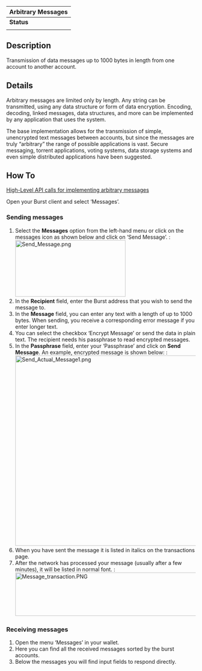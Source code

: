 | Arbitrary Messages |
|--------------------|
| **Status**         |
||

Description
-----------

Transmission of data messages up to 1000 bytes in length from one account to another account.

Details
-------

Arbitrary messages are limited only by length. Any string can be transmitted, using any data structure or form of data encryption. Encoding, decoding, linked messages, data structures, and more can be implemented by any application that uses the system.

The base implementation allows for the transmission of simple, unencrypted text messages between accounts, but since the messages are truly “arbitrary” the range of possible applications is vast. Secure messaging, torrent applications, voting systems, data storage systems and even simple distributed applications have been suggested.

How To
------

[High-Level API calls for implementing arbitrary messages](https://burstwiki.org/wiki/The_Burst_API#Arbitrary_Message_System_Operations)

Open your Burst client and select ‘Messages’.

### Sending messages

1.  Select the **Messages** option from the left-hand menu or click on the messages icon as shown below and click on ‘Send Message’.
    :<img src="Send_Message.png" title="fig:Send_Message.png" alt="Send_Message.png" width="293" height="150" />
2.  In the **Recipient** field, enter the Burst address that you wish to send the message to.
3.  In the **Message** field, you can enter any text with a length of up to 1000 bytes. When sending, you receive a corresponding error message if you enter longer text.
4.  You can select the checkbox ‘Encrypt Message’ or send the data in plain text. The recipient needs his passphrase to read encrypted messages.
5.  In the **Passphrase** field, enter your ‘Passphrase’ and click on **Send Message**. An example, encrypted message is shown below:
    :<img src="Send_Actual_Message1.png" title="fig:Send_Actual_Message1.png" alt="Send_Actual_Message1.png" width="590" height="505" />
6.  When you have sent the message it is listed in italics on the transactions page.
7.  After the network has processed your message (usually after a few minutes), it will be listed in normal font.
    :<img src="Message_transaction.PNG" title="fig:Message_transaction.PNG" alt="Message_transaction.PNG" width="698" height="115" />

### Receiving messages

1.  Open the menu ‘Messages’ in your wallet.
2.  Here you can find all the received messages sorted by the burst accounts.
3.  Below the messages you will find input fields to respond directly.

